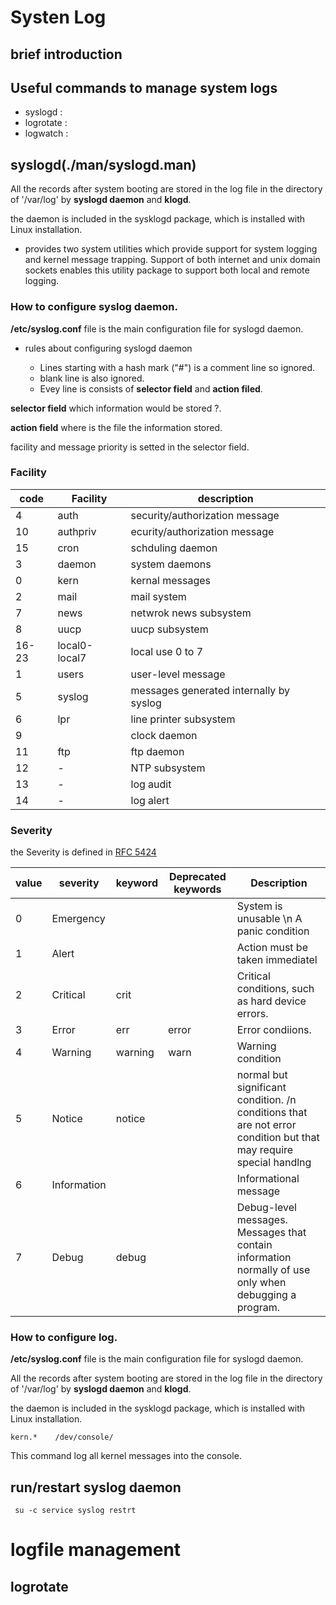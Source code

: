 # Systen Log

## brief introduction

## Useful commands to manage system logs

 - syslogd	: 
 - logrotate	:
 - logwatch	:

## syslogd(./man/syslogd.man)

 All the records after system booting are stored in the log file in the directory of '/var/log' by **syslogd daemon** and **klogd**.

 the daemon is included in the sysklogd package, which is installed with Linux installation.

  + provides two system utilities which provide support for system logging and kernel message trapping.  Support of both internet and unix domain  sockets  enables this utility package to support both local and remote logging.

### How to configure syslog daemon.

**/etc/syslog.conf** file is the main configuration file for syslogd daemon. 

 - rules about configuring syslogd daemon

    + Lines starting with a hash mark ("#") is a comment line so ignored.
    + blank line is also ignored.
    + Evey line is consists of **selector field** and **action filed**.
  
  **selector field**   which information would be stored ?.
  
  **action field**     where is the file the information stored.

  facility and message priority is setted in the selector field.

### Facility

| code | Facility      | description                             |
|------|---------------|-----------------------------------------|
| 4    | auth          | security/authorization message          |
| 10   | authpriv      | ecurity/authorization message           |
| 15   | cron          | schduling daemon                        |
| 3    | daemon        | system daemons                          |
| 0    | kern          | kernal messages                         |
| 2    | mail          | mail system                             |
| 7    | news          | netwrok news subsystem                  |
| 8    | uucp          | uucp subsystem                          |
| 16-23| local0-local7 | local use 0 to 7                        |
| 1    | users         | user-level message                      |
| 5    | syslog        | messages generated internally by syslog |
| 6    | lpr           | line printer subsystem                  |  
| 9    |               | clock daemon                            |
| 11   | ftp           | ftp daemon                              |
| 12   | -             | NTP subsystem                           |
| 13   | -             | log audit                               |
| 14   | -             | log alert                               |

### Severity

the Severity is defined in [RFC 5424](https://tools.ietf.org/html/rfc5424)

| value | severity  | keyword | Deprecated keywords | Description                                       |
|-------|-----------|---------|---------------------|---------------------------------------------------|
| 0     | Emergency |         |                     |  System is unusable \n A panic condition          | 
| 1     | Alert     |         |                     |  Action must be taken immediatel                  |
| 2     | Critical  | crit    |                     |  Critical conditions, such as hard device errors. |
| 3     | Error     | err     | error               |  Error condiions.                                 |
| 4     | Warning   | warning | warn                |  Warning condition
| 5     | Notice    | notice  |                     |  normal but significant condition. /n conditions that are not error condition but that may require special handlng |
| 6     | Information |         |                     | Informational message |
| 7     | Debug     | debug   |                     | Debug-level messages. Messages that contain information normally of use only when debugging a program.

### How to configure log.

**/etc/syslog.conf** file is the main configuration file for syslogd daemon.




 All the records after system booting are stored in the log file in the directory of '/var/log' by **syslogd daemon** and **klogd**.

 the daemon is included in the sysklogd package, which is installed with Linux installation.


```
kern.*    /dev/console/
```
 
 This command log all kernel messages into the console.

## run/restart syslog daemon

```
 su -c service syslog restrt
```
                                
# logfile management

## logrotate
